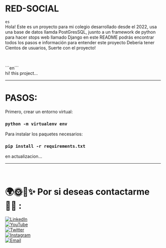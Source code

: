# RED-SOCIAL

```es```
<br>
Hola! Este es un proyecto para mi colegio desarrollado desde el 2022, usa una base de datos llamda PostGresSQL, jusnto a un framework de python para hacer stops web llamado Django
en este README podrás encontrar todos los pasos e información para entender este proyecto 
Deberia tener Cientos de usuarios, Suerte con el proyecto!

<br>
<br>
```en```
<br>
hi! this project...

<hr/>

# PASOS:
Primero, crear un entorno virtual:
### `python -m virtualenv env`

Para instalar los paquetes necesarios:
### `pip install -r requirements.txt`

en actualizacion...

<hr/>

<br/>

# 🌍🌞🌃✨ Por si deseas contactarme 👨‍💻 :

[![LinkedIn](https://img.shields.io/badge/LinkedIn-Miguel_Angel_Diaz-0077B5?style=for-the-badge&logo=linkedin&logoColor=white&labelColor=101010)](https://www.linkedin.com/in/miguel-angel-diaz-858379297/)
<br/>
[![YouTube](https://img.shields.io/badge/YouTube-titooo-FF0000?style=for-the-badge&logo=youtube&logoColor=white&labelColor=101010)](https://www.youtube.com/channel/UC7TggInDtfL8HXmFeVtvSIg)
<br/>
[![Twitter](https://img.shields.io/badge/Twitter-@titooo159-1DA1F2?style=for-the-badge&logo=twitter&logoColor=white&labelColor=101010)](https://twitter.com/titooo159)
<br/>
[![Instagram](https://img.shields.io/badge/Instagram-@titoo.uvu-E4405F?style=for-the-badge&logo=instagram&logoColor=white&labelColor=101010)](https://www.instagram.com/titoo.uvu/)
<br/>
[![Email](https://img.shields.io/badge/miguelitodiaz169@gmail.com-MI_CORREO_PERSONAL-D14836?style=for-the-badge&logo=gmail&logoColor=white&labelColor=101010)](mailto:miguelitodiaz169@gmail.com)
